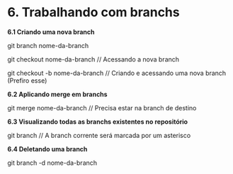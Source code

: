 # 6. Trabalhando com branchs

**6.1 Criando uma nova branch**

git branch nome-da-branch

git checkout nome-da-branch // Acessando a nova branch

git checkout -b nome-da-branch // Criando e acessando uma nova branch (Prefiro esse)

**6.2 Aplicando merge em branchs**

git merge nome-da-branch // Precisa estar na branch de destino

**6.3 Visualizando todas as branchs existentes no repositório**

git branch // A branch corrente será marcada por um asterisco

**6.4 Deletando uma branch**

git branch -d nome-da-branch